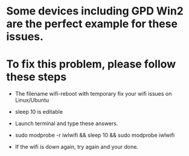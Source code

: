 # Some devices including GPD Win2 are the perfect example for these issues.
# To fix this problem, please follow these steps

- The filename wifi-reboot with temporary fix your wifi issues on Linux/Ubuntu

- sleep 10 is editable

- Launch terminal and type these answers.

- sudo modprobe -r iwlwifi && sleep 10 && sudo modprobe iwlwifi

- If the wifi is down again, try again and your done.
